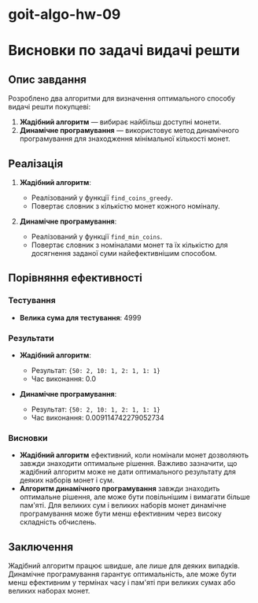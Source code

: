 # goit-algo-hw-09

# Висновки по задачі видачі решти

## Опис завдання

Розроблено два алгоритми для визначення оптимального способу видачі решти покупцеві:

1. **Жадібний алгоритм** — вибирає найбільш доступні монети.
2. **Динамічне програмування** — використовує метод динамічного програмування для знаходження мінімальної кількості монет.

## Реалізація

1. **Жадібний алгоритм**:

   - Реалізований у функції `find_coins_greedy`.
   - Повертає словник з кількістю монет кожного номіналу.

2. **Динамічне програмування**:
   - Реалізований у функції `find_min_coins`.
   - Повертає словник з номіналами монет та їх кількістю для досягнення заданої суми найефективнішим способом.

## Порівняння ефективності

### Тестування

- **Велика сума для тестування**: 4999

### Результати

- **Жадібний алгоритм**:

  - Результат: `{50: 2, 10: 1, 2: 1, 1: 1}`
  - Час виконання: 0.0

- **Динамічне програмування**:
  - Результат: `{50: 2, 10: 1, 2: 1, 1: 1}`
  - Час виконання: 0.009114742279052734

### Висновки

- **Жадібний алгоритм** ефективний, коли номінали монет дозволяють завжди знаходити оптимальне рішення. Важливо зазначити, що жадібний алгоритм може не дати оптимального результату для деяких наборів монет і сум.
- **Алгоритм динамічного програмування** завжди знаходить оптимальне рішення, але може бути повільнішим і вимагати більше пам'яті. Для великих сум і великих наборів монет динамічне програмування може бути менш ефективним через високу складність обчислень.

## Заключення

Жадібний алгоритм працює швидше, але лише для деяких випадків. Динамічне програмування гарантує оптимальність, але може бути менш ефективним у термінах часу і пам'яті при великих сумах або великих наборах монет.
